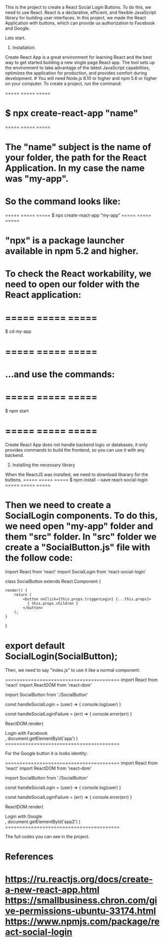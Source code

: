 This is the project to create a React Social Login Buttons.
To do this, we need to use React. React is a declarative, efficient, and flexible JavaScript library for building user interfaces.
In this project, we made the React Application with buttons, which can provide us authorization to Facebook and Google.

Lets start.


1. Installation.

Create React App is a great environment for learning React and the best way to get started building a new single page React app.
The tool sets up the environment to take advantage of the latest JavaScript capabilities, optimizes the application for production, and provides comfort during development. # You will need Node.js 8.10 or higher and npm 5.6 or higher on your computer. To create a project, run the command:

=====     =====     =====
# $ npx create-react-app "name"
=====     =====     =====

# The "name" subject is the name of your folder, the path for the React Application. In my case the name was "my-app".
# So the command looks like:
=====     =====     =====
$ npx create-react-app "my-app"
=====     =====     =====

# "npx" is a package launcher available in npm 5.2 and higher.
# To check the React workability, we need to open our folder with the React application:
# =====     =====     =====
$ cd my-app
# =====     =====     =====

# ...and use the commands:
# =====     =====     =====
$ npm start
# =====     =====     =====

Create React App does not handle backend logic or databases, it only provides commands to build the frontend, so you can use it with any backend.





2. Installing the necessary library

When the ReactJS was installed, we need to download libarary for the buttons.
=====     =====     =====
$ npm install --save react-social-login
=====     =====     =====

Then we need to create a SocialLogin components.
To do this, we need open "my-app" folder and them "src" folder.
In "src" folder we create a "SocialButton.js" file with the follow code:
======================================== 
import React from 'react'
import SocialLogin from 'react-social-login'
 
class SocialButton extends React.Component {
 
    render() {
        return (
            <button onClick={this.props.triggerLogin} {...this.props}>
              { this.props.children }
            </button>
        );
    }
}
 
export default SocialLogin(SocialButton);
========================================

Then, we need to say "index.js" to use it like a normal component:

========================================
import React from 'react'
import ReactDOM from 'react-dom'
 
import SocialButton from './SocialButton'
 
const handleSocialLogin = (user) => {
  console.log(user)
}
 
const handleSocialLoginFailure = (err) => {
  console.error(err)
}
 
ReactDOM.render(
  <div>
    <SocialButton
      provider='facebook'
      appId='YOUR_APP_ID'
      onLoginSuccess={handleSocialLogin}
      onLoginFailure={handleSocialLoginFailure}
    >
      Login with Facebook
    </SocialButton>
  </div>,
  document.getElementById('app')
)
========================================

For the Google button it is looks identity:

========================================
import React from 'react'
import ReactDOM from 'react-dom'
 
import SocialButton from './SocialButton'
 
const handleSocialLogin = (user) => {
  console.log(user)
}
 
const handleSocialLoginFailure = (err) => {
  console.error(err)
}
 
ReactDOM.render(
  <div>
    <SocialButton
      provider='google'
      appId='YOUR_APP_ID'
      onLoginSuccess={handleSocialLogin}
      onLoginFailure={handleSocialLoginFailure}
    >
      Login with Google
    </SocialButton>
  </div>,
  document.getElementById('app2')
)
========================================

The full codes you can see in the project.


References
=====
https://ru.reactjs.org/docs/create-a-new-react-app.html
https://smallbusiness.chron.com/give-permissions-ubuntu-33174.html
https://www.npmjs.com/package/react-social-login
=====
